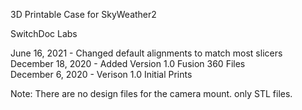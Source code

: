 3D Printable Case for SkyWeather2<BR>

SwitchDoc Labs<BR>

June 16, 2021 - Changed default alignments to match most slicers <BR>
December 18, 2020 - Added Version 1.0 Fusion 360 Files<BR>
December 6, 2020 - Verison 1.0 Initial Prints<BR>

Note:   There are no design files for the camera mount.  only STL files.

